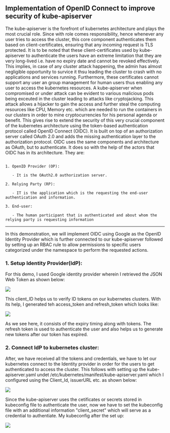 ## Implementation of OpenID Connect to improve security of kube-apiserver

The kube-apiserver is the forefront of kubernetes architecture and plays the most crucial role. Since with role comes responsibility, hence whenever any user tries to access the cluster, this core component authenticates them based on client-certificates, ensuring that any incoming request is TLS protected. It is to be noted that these client-certificates used by kube-apiserver to authenticate the users have an extreme limitation that they are very long-lived i.e. have no expiry date and cannot be revoked effectively. This implies, in case of any cluster attack happening, the admin has almost negligible opportunity to survice it thsu leading the cluster to crash with no applications and services running. Furthermore, these certificates cannot support any user an group management for human users thus enabling any user to access the kubernetes resources. A kube-apiserver when compromised or under attack can be evident to various malicious pods being exceuted in the cluster leading to attacks like cryptojacking. This attack allows a hijacker to gain the access and further steal the computing resources like CPU, Memory etc. which are needed to run the containers in our clusters in order to mine cryptocurrencies for his personal agenda or benefit. This gives rise to extend the security of this very crucial component of the kubernetes architecture using the token-based authentication protocol called OpenID Connect (OIDC). It is built on top of an authorization server called OAuth 2.0 and adds the missing authentication layer to the authorization protocol. OIDC uses the same components and architecture as OAuth, but to authenticate. It does so with the help of the actors that OIDC has in its architecture. They are:

```

1. OpenID Provider (OP): 

   - It is the OAuth2.0 authorization server.

2. Relying Party (RP):

   - IT is the application which is the requesting the end-user authentication and information.

3. End-user:

   - The human participant that is authenticated and about whom the relying party is requesting information
```
------------------------------------------

In this demonstration, we will implement OIDC using Google as the OpenID Identity Provider which is further connected to our kube-apiserver followed by setting up an RBAC rule to allow permissions to specific users categorized under the namespace to perform the requested actions.


### 1. Setup Identity Provider(IdP):

For this demo, I used Google identity provider wherein I retrieved the JSON Web Token as shown below:

<img src="https://github.com/dikshita-git/Research-Project/blob/main/Demo/OIDC/Screenshots/jwt.png">

This client_ID helps us to verify ID tokens on our kubernetes clusters. With its help, I generated teh access_token and refresh_token which looks like:

<img src="https://github.com/dikshita-git/Research-Project/blob/main/Demo/OIDC/Screenshots/access_token.png">

As we see here, it consists of the expiry timing along with tokens. The refresh token is used to authenticate the user and also helps us to generate new tokens after our token has expired.


### 2. Connect IdP to kubernetes cluster:

After, we have received all the tokens and credentials, we have to let our kubernetes connect to the Identity provider in order for the users to get authenticated to access the cluster. This follows with setting up the kube-apiserver.yaml undet /etc/kubernetes/manifest/kube-apiserver.yaml which I configured using the Client_Id, issuerURL etc. as shown below:

<img src="https://github.com/dikshita-git/Research-Project/blob/main/Demo/OIDC/Screenshots/oidc-api.png">

Since the kube-apiserver uses the cetificates or secrets stored in kubeconfig file to authenticate the user, now we have to set the kubeconfig file with an additional information "client_secret" which will serve as a credential to authentiate. My kubeconfig after the set up:

<img src="https://github.com/dikshita-git/Research-Project/blob/main/Demo/OIDC/Screenshots/oidc_config_correct.png">

